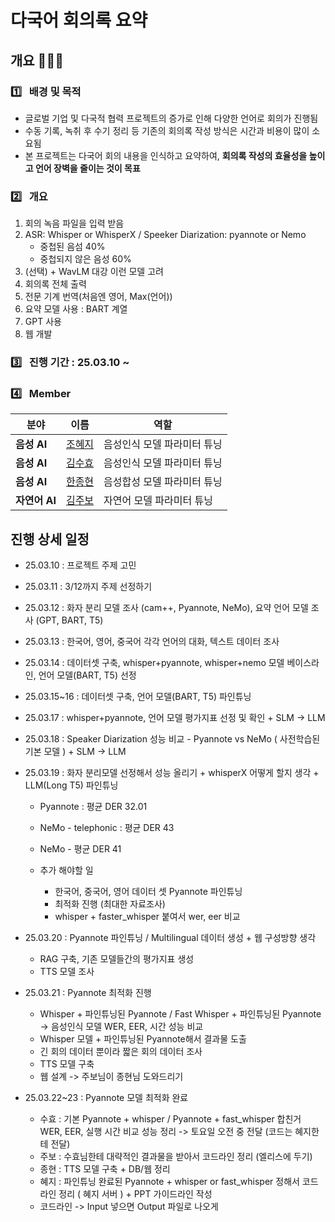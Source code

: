 # 다국어 회의록 요약

## 개요 👩🏻‍🏫 
### 1️⃣  &nbsp; 배경 및 목적
- 글로벌 기업 및 다국적 협력 프로젝트의 증가로 인해 다양한 언어로 회의가 진행됨
- 수동 기록, 녹취 후 수기 정리 등 기존의 회의록 작성 방식은 시간과 비용이 많이 소요됨
- 본 프로젝트는 다국어 회의 내용을 인식하고 요약하여, **회의록 작성의 효율성을 높이고 언어 장벽을 줄이는 것이 목표**

### 2️⃣  &nbsp; 개요  
1. 회의 녹음 파일을 입력 받음
2. ASR: Whisper or WhisperX / Speeker Diarization: pyannote or Nemo
   - 중첩된 음섬 40%
   - 중첩되지 않은 음성 60% 
3. (선택) + WavLM 대강 이런 모델 고려
4. 회의록 전체 출력
5. 전문 기계 번역(처음엔 영어, Max(언어))
6. 요약 모델 사용 : BART 계열
7. GPT 사용
8. 웹 개발

   

### 3️⃣  &nbsp; 진행 기간 : 25.03.10 ~ 
  
### 4️⃣  &nbsp; Member
  | **분야**   | **이름**  | **역할** |
  |-----------|---------|----------------------------|
  | **음성 AI** | [조혜지](https://github.com/Hyeji-Jo)  | 음성인식 모델 파라미터 튜닝 |
  | **음성 AI** | [김수효](https://github.com/KimSooHyo)  | 음성인식 모델 파라미터 튜닝 |
  | **음성 AI** | [한종현](https://github.com/smilish67)  | 음성합성 모델 파라미터 튜닝 |
  | **자연어 AI** | [김주보](https://github.com/winjujae)  | 자연어 모델 파라미터 튜닝 |



## 진행 상세 일정
- 25.03.10 : 프로젝트 주제 고민
- 25.03.11 : 3/12까지 주제 선정하기
- 25.03.12 : 화자 분리 모델 조사 (cam++, Pyannote, NeMo), 요약 언어 모델 조사 (GPT, BART, T5)
- 25.03.13 : 한국어, 영어, 중국어 각각 언어의 대화, 텍스트 데이터 조사
- 25.03.14 : 데이터셋 구축, whisper+pyannote, whisper+nemo 모델 베이스라인, 언어 모델(BART, T5) 선정 
- 25.03.15~16 : 데이터셋 구축, 언어 모델(BART, T5) 파인튜닝

- 25.03.17 : whisper+pyannote, 언어 모델 평가지표 선정 및 확인 + SLM -> LLM
- 25.03.18 : Speaker Diarization 성능 비교 - Pyannote vs NeMo ( 사전학습된 기본 모델 ) + SLM -> LLM
- 25.03.19 : 화자 분리모델 선정해서 성능 올리기 + whisperX 어떻게 할지 생각 + LLM(Long T5) 파인튜닝
   - Pyannote : 평균 DER 32.01
   - NeMo - telephonic : 평균 DER 43
   - NeMo - 평균 DER 41
 
   - 추가 해야할 일
     - 한국어, 중국어, 영어 데이터 셋 Pyannote 파인튜닝
     - 최적화 진행 (최대한 자료조사)
     - whisper + faster_whisper 붙여서 wer, eer 비교  
- 25.03.20 : Pyannote 파인튜닝 / Multilingual 데이터 생성 + 웹 구성방향 생각
   - RAG 구축, 기존 모델들간의 평가지표 생성
   - TTS 모델 조사
- 25.03.21 : Pyannote 최적화 진행
   - Whisper + 파인튜닝된 Pyannote / Fast Whisper + 파인튜닝된 Pyannote -> 음성인식 모델 WER, EER, 시간 성능 비교
   - Whisper 모델 + 파인튜닝된 Pyannote해서 결과물 도출
   - 긴 회의 데이터 뿐이라 짧은 회의 데이터 조사
   - TTS 모델 구축
   - 웹 설계 -> 주보님이 종현님 도와드리기

- 25.03.22~23 : Pyannote 모델 최적화 완료
   - 수효 : 기본 Pyannote + whisper / Pyannote + fast_whisper 합친거 WER, EER, 실행 시간 비교 성능 정리 -> 토요일 오전 중 전달 (코드는 혜지한테 전달)
   - 주보 : 수효님한테 대략적인 결과물을 받아서 코드라인 정리 (엘리스에 두기)
   - 종현 : TTS 모델 구축 + DB/웹 정리
   - 혜지 : 파인튜닝 완료된 Pyannote + whisper or fast_whisper 정해서 코드라인 정리 ( 혜지 서버 ) + PPT 가이드라인 작성
   - 코드라인 -> Input 넣으면 Output 파일로 나오게
